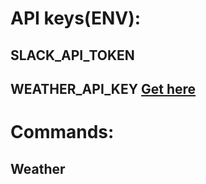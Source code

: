 # API keys(ENV):
## SLACK_API_TOKEN
## WEATHER_API_KEY [Get here](http://openweathermap.org/api)  

# Commands:
## Weather